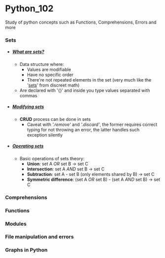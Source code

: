 # Python_102
Study of python concepts such as Functions, Comprehensions, Errors and more


### Sets
- ##### [What are sets?](sets/01_sets.py)
	- Data structure where:
		- Values are modifiable 
		- Have no specific order
		- There're not repeated elements in the set (very much like the '[sets](https://en.wikipedia.org/wiki/Set_(mathematics))' from discreet math)
	- Are declared with '{}' and inside you type values separated with commas
- ##### [Modifying sets](sets/02_crud_sets.py)
	- **CRUD** process can be done in sets
		- Caveat with *'.remove'* and *'.discard'*, the former requires correct typing for not throwing an error, the latter handles such exception silently
- ##### [Operating sets](sets/03_ops_sets.py)
	- Basic operations of sets theory:
		- **Union**: set A  *OR*  set B → set C
		- **Intersection**: set A  *AND*  set B → set C
		- **Subtraction**: set A  *-*  set B (only elements shared by B) → set C
		- **Symmetric difference**: (set A  *OR*  set B)  *-* (set A  *AND*  set B) → set C



### Comprehensions

### Functions

### Modules

### File manipulation and errors

### Graphs in Python